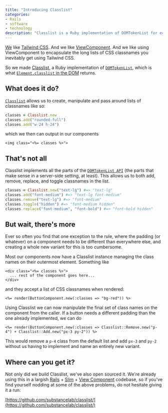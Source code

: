 ```yaml
---
title: "Introducing Classlist"
categories:
- Rails
- software
- technology
description: "Classlist is a Ruby implementation of DOMTokenList for easier manipulation of CSS classnames in Ruby"
---
```


[We](https://substancelab.com) like [Tailwind CSS](https://tailwindcss.com/). And we like [ViewComponent](https://viewcomponent.org/). And we like using ViewComponent to encapsulate the long lists of CSS classnames you inevitably get using Tailwind CSS.

<!--more-->

So we made [Classlist](https://github.com/substancelab/classlist), a Ruby implementation of [`DOMTokenList`](https://developer.mozilla.org/en-US/docs/Web/API/DOMTokenList), which is what [`Element.classlist` in the DOM](https://developer.mozilla.org/en-US/docs/Web/API/Element/classList) returns.

## What does it do?

[`Classlist`](https://gemdocs.org/gems/classlist/1.1.0/Classlist.html) allows us to create, manipulate and pass around lists of classnames like so:

```ruby
classes = Classlist.new
classes.add("rounded-full")
classes.add("w-24 h-24")
```

which we then can output in our components

```erb
<img class="<%= classes %>">
```

## That's not all

Classlist implements all the parts of the [`DOMTokenList API`](https://developer.mozilla.org/en-US/docs/Web/API/DOMTokenList) (the parts that make sense in a server-side setting, at least). This allows us to both add, remove, replace, and toggle classnames in the list.

```ruby
classes = Classlist.new("text-lg") #=> "text-lg"
classes.add("font-medium") #=> "text-lg font-medium"
classes.remove("text-lg") #=> "font-medium"
classes.toggle("hidden") #=> "font-medium hidden"
classes.replace("font-medium", "font-bold") #=> "font-bold hidden"
```

## But wait, there's more

Ever so often you find that one exception to the rule, where the padding (or whatever) on a component needs to be different than everywhere else, and creating a whole new variant for this is too cumbersome.

Most our components now have a Classlist instance managing the class names on their outermost element. Something like

```erb
<div class="<%= classes %>">
  ... rest of the component goes here...
</div>
```

and they accept a list of CSS classnames when rendered:

```erb
<%= render(ButtonComponent.new(:classes => "bg-red")) %>
```

Using Classlist we can now manipulate the final set of class names on the component from the caller. If a button needs a different padding than the one already implemented, we can do

```erb
<%= render(ButtonComponent.new(:classes => Classlist::Remove.new("p-4") + Classlist::Add.new("px-3 py-2")) %>
```

This would remove a `p-4` class from the default list and add `px-3` and `py-2` without us having to implement and name an entirely new variant.

## Where can you get it?

Not only did we build Classlist, we've also open sourced it. We're already using this in a largish [Rails](https://rubyonrails.org/) + [Slim](https://github.com/slim-template/slim) + [View Component](https://viewcomponent.org) codebase, so if you've find yourself nodding at some of the above problems, do not hesitate giving it a run:

[https://github.com/substancelab/classlist/](https://github.com/substancelab/classlist/)
